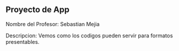 ## Proyecto de App

Nombre del Profesor: Sebastian Mejia

Descripcion: Vemos como los codigos pueden servir para formatos presentables.